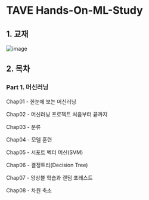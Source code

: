 # TAVE Hands-On-ML-Study
## 1. 교재
![image](https://github.com/user-attachments/assets/cb7d76ea-dc51-413a-8c0b-4cef6fd90db1)

## 2. 목차
### Part 1. 머신러닝
Chap01 - 한눈에 보는 머신러닝

Chap02 - 머신러닝 프로젝트 처음부터 끝까지

Chap03 - 분류

Chap04 - 모델 훈련

Chap05 - 서포트 벡터 머신(SVM)

Chap06 - 결정트리(Decision Tree)

Chap07 - 앙상블 학습과 랜덤 포레스트

Chap08 - 차원 축소

